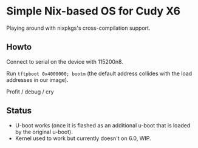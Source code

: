 # Simple Nix-based OS for Cudy X6

Playing around with nixpkgs's cross-compilation support.

## Howto

Connect to serial on the device with 115200n8.

Run `tftpboot 0x4000000; bootm` (the default address collides with the load
addresses in our image).

Profit / debug / cry

## Status

* U-boot works (once it is flashed as an additional u-boot that is
  loaded by the original u-boot).
* Kernel used to work but currently doesn't on 6.0, WIP.
